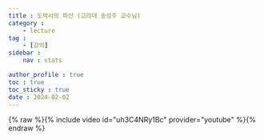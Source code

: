 ```yaml
---
title : 도박사의 파산 (고려대 송성주 교수님)
category : 
    - lecture
tag : 
    - [강의]
sidebar :
    nav : stats

author_profile : true
toc : true
toc_sticky : true
date : 2024-02-02
---
```




{% raw %}{% include video id="uh3C4NRy1Bc" provider="youtube" %}{% endraw %}